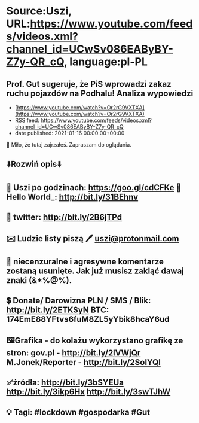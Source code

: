 # Source:Uszi, URL:https://www.youtube.com/feeds/videos.xml?channel_id=UCwSv086EAByBY-Z7y-QR_cQ, language:pl-PL

## Prof. Gut sugeruje, że PiS wprowadzi zakaz ruchu pojazdów na Podhalu! Analiza wypowiedzi
 - [https://www.youtube.com/watch?v=Or2rG9VXTXA](https://www.youtube.com/watch?v=Or2rG9VXTXA)
 - RSS feed: https://www.youtube.com/feeds/videos.xml?channel_id=UCwSv086EAByBY-Z7y-QR_cQ
 - date published: 2021-01-16 00:00:00+00:00

🤪 Miło, że tutaj zajrzałeś.  Zapraszam do oglądania.

⬇️Rozwiń opis⬇️
------------------------------------------------------------
👀 Uszi po godzinach: https://goo.gl/cdCFKe
👀 Hello World_: http://bit.ly/31BEhnv
------------------------------------------------------------
👀 twitter: http://bit.ly/2B6jTPd
------------------------------------------------------------
✉️ Ludzie listy piszą 
🖊️ uszi@protonmail.com
------------------------------------------------------------
👺 niecenzuralne i agresywne komentarze zostaną usunięte.  Jak już musisz zakląć dawaj znaki (&*%@%).
------------------------------------------------------------
💲 Donate/ Darowizna
PLN / SMS / Blik: http://bit.ly/2ETKSyN
BTC: 174EmE88YFtvs6fuM8ZL5yYbik8hcaY6ud
---------------------------------------------------------------
🖼Grafika - do kolażu wykorzystano grafikę ze stron: 
gov.pl - http://bit.ly/2lVWjQr
M.Jonek/Reporter - http://bit.ly/2SoIYQl
---------------------------------------------------------------
✅źródła:
http://bit.ly/3bSYEUa
http://bit.ly/3ikp6Hx
http://bit.ly/3swTJhW
-------------------------------------------------------------
💡 Tagi: #lockdown #gospodarka #Gut
--------------------------------------------------------------

